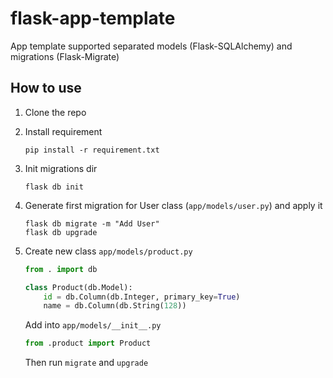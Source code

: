 # flask-app-template

App template supported separated models (Flask-SQLAlchemy) and 
migrations (Flask-Migrate) 

## How to use

1. Clone the repo
2. Install requirement

    ```shell
    pip install -r requirement.txt
    ```
   
3. Init migrations dir

   ```shell
   flask db init
   ```

4. Generate first migration for User class (`app/models/user.py`) and apply it

   ```shell
   flask db migrate -m "Add User"
   flask db upgrade
   ```

5. Create new class `app/models/product.py`
   ```python
   from . import db
   
   class Product(db.Model):
       id = db.Column(db.Integer, primary_key=True)
       name = db.Column(db.String(128))
   ```
   
   Add into `app/models/__init__.py`
   ```python
   from .product import Product
   ```
   
   Then run `migrate` and `upgrade`
